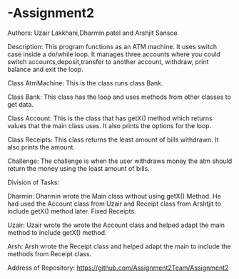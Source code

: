 # -Assignment2
Authors: Uzair Lakkhani,Dharmin patel and Arshjit Sansoe

Description: This program functions as an ATM machine. It uses switch case inside a do/while loop. It manages three accounts
where you could switch accounts,deposit,transfer to another account, withdraw, print balance and exit the loop.

Class AtmMachine:
This is the class runs class Bank.

Class Bank:
This class has the loop and uses methods from other classes to get data.

Class Account:
This is the class that has getX() method which returns values that the main class uses. It also prints the options for the loop.

Class Receipts:
This class returns the least amount of bills withdrawn. It also prints the amount.

Challenge: The challenge is when the user withdraws money the atm should return the money using the least amount of bills.

Division of Tasks:

Dharmin:
Dharmin wrote the Main class without using getX() Method. He had used the Account class from Uzair and Receipt class from Arshtjit to include getX() method later. Fixed Receipts.

Uzair:
Uzair wrote the wrote the Account class and helped adapt the main method to include getX() method.

Arsh:
Arsh wrote the Receipt class and helped adapt the main to include the methods from Receipt class.

Address of Repository: https://github.com/Assignment2Team/Assignment2
